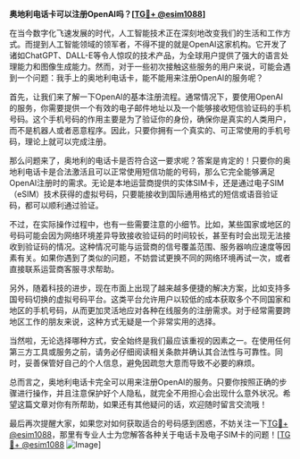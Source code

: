 **奥地利电话卡可以注册OpenAI吗？[[TG💪+ @esim1088](https://t.me/s/esim1088)]**

在当今数字化飞速发展的时代，人工智能技术正在深刻地改变我们的生活和工作方式。而提到人工智能领域的领军者，不得不提的就是OpenAI这家机构。它开发了诸如ChatGPT、DALL-E等令人惊叹的技术产品，为全球用户提供了强大的语言处理能力和图像生成能力。然而，对于一些初次接触这些服务的用户来说，可能会遇到一个问题：我手上的奥地利电话卡，能不能用来注册OpenAI的服务呢？

首先，让我们来了解一下OpenAI的基本注册流程。通常情况下，要使用OpenAI的服务，你需要提供一个有效的电子邮件地址以及一个能够接收短信验证码的手机号码。这个手机号码的作用主要是为了验证你的身份，确保你是真实的人类用户，而不是机器人或者恶意程序。因此，只要你拥有一个真实的、可正常使用的手机号码，理论上就可以完成注册。

那么问题来了，奥地利的电话卡是否符合这一要求呢？答案是肯定的！只要你的奥地利电话卡是合法激活且可以正常使用短信功能的号码，那么它完全能够满足OpenAI注册时的需求。无论是本地运营商提供的实体SIM卡，还是通过电子SIM（eSIM）技术获得的虚拟号码，只要能接收到国际通用格式的短信或语音验证码，都可以顺利通过验证。

不过，在实际操作过程中，也有一些需要注意的小细节。比如，某些国家或地区的号码可能会因为网络环境差异导致接收验证码的时间较长，甚至有时会出现无法接收到验证码的情况。这种情况可能与运营商的信号覆盖范围、服务器响应速度等因素有关。如果你遇到了类似的问题，不妨尝试更换不同的网络环境再试一次，或者直接联系运营商客服寻求帮助。

另外，随着科技的进步，现在市面上出现了越来越多便捷的解决方案，比如支持多国号码切换的虚拟号码平台。这类平台允许用户以较低的成本获取多个不同国家和地区的手机号码，从而更加灵活地应对各种在线服务的注册需求。对于经常需要跨地区工作的朋友来说，这种方式无疑是一个非常实用的选择。

当然啦，无论选择哪种方式，安全始终是我们最应该重视的因素之一。在使用任何第三方工具或服务之前，请务必仔细阅读相关条款并确认其合法性与可靠性。同时，妥善保管好自己的个人信息，避免因疏忽大意而导致不必要的麻烦。

总而言之，奥地利电话卡完全可以用来注册OpenAI的服务。只要你按照正确的步骤进行操作，并且注意保护好个人隐私，就完全不用担心会出现什么意外状况。希望这篇文章对你有所帮助，如果还有其他疑问的话，欢迎随时留言交流哦！

最后再次提醒大家，如果您对如何获取适合的号码感到困惑，不妨关注一下[TG💪+ @esim1088](https://t.me/s/esim1088)，那里有专业人士为您解答各种关于电话卡及电子SIM卡的问题！[[TG💪+ @esim1088](https://t.me/s/esim1088) ![Image](https://i.postimg.cc/4NQfJmqS/Snipaste-2025-05-13-00-14-12.png)]
